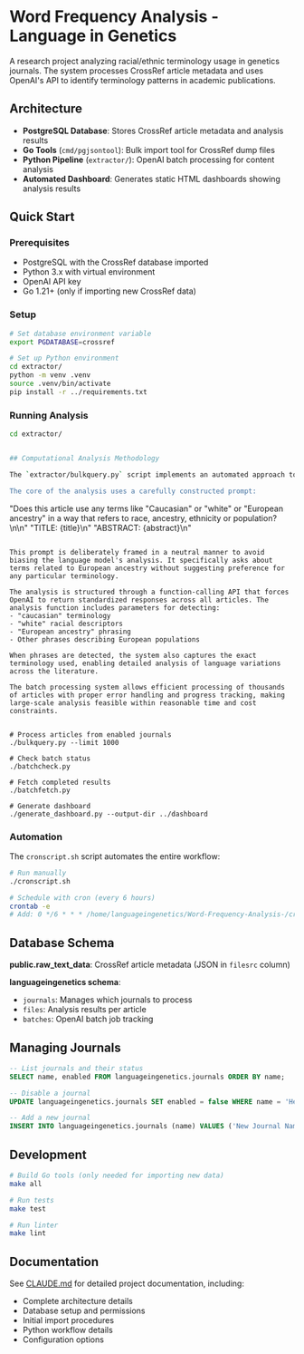 # Word Frequency Analysis - Language in Genetics

A research project analyzing racial/ethnic terminology usage in genetics journals. The system processes CrossRef article metadata and uses OpenAI's API to identify terminology patterns in academic publications.

## Architecture

- **PostgreSQL Database**: Stores CrossRef article metadata and analysis results
- **Go Tools** (`cmd/pgjsontool`): Bulk import tool for CrossRef dump files
- **Python Pipeline** (`extractor/`): OpenAI batch processing for content analysis
- **Automated Dashboard**: Generates static HTML dashboards showing analysis results

## Quick Start

### Prerequisites

- PostgreSQL with the CrossRef database imported
- Python 3.x with virtual environment
- OpenAI API key
- Go 1.21+ (only if importing new CrossRef data)

### Setup

```bash
# Set database environment variable
export PGDATABASE=crossref

# Set up Python environment
cd extractor/
python -m venv .venv
source .venv/bin/activate
pip install -r ../requirements.txt
```

### Running Analysis

```bash
cd extractor/


## Computational Analysis Methodology

The `extractor/bulkquery.py` script implements an automated approach to analyze genetics articles for specific racial terminology. It processes metadata.json files containing article titles and abstracts, then submits them to OpenAI's API for analysis.

The core of the analysis uses a carefully constructed prompt:
```
"Does this article use any terms like \"Caucasian\" or \"white\" or \"European ancestry\" in a way that refers to race, ancestry, ethnicity or population?\n\n"
"TITLE: {title}\n"
"ABSTRACT: {abstract}\n"
```

This prompt is deliberately framed in a neutral manner to avoid biasing the language model's analysis. It specifically asks about terms related to European ancestry without suggesting preference for any particular terminology.

The analysis is structured through a function-calling API that forces OpenAI to return standardized responses across all articles. The analysis function includes parameters for detecting:
- "caucasian" terminology
- "white" racial descriptors
- "European ancestry" phrasing
- Other phrases describing European populations

When phrases are detected, the system also captures the exact terminology used, enabling detailed analysis of language variations across the literature.

The batch processing system allows efficient processing of thousands of articles with proper error handling and progress tracking, making large-scale analysis feasible within reasonable time and cost constraints.


# Process articles from enabled journals
./bulkquery.py --limit 1000

# Check batch status
./batchcheck.py

# Fetch completed results
./batchfetch.py

# Generate dashboard
./generate_dashboard.py --output-dir ../dashboard
```

### Automation

The `cronscript.sh` script automates the entire workflow:

```bash
# Run manually
./cronscript.sh

# Schedule with cron (every 6 hours)
crontab -e
# Add: 0 */6 * * * /home/languageingenetics/Word-Frequency-Analysis-/cronscript.sh
```

## Database Schema

**public.raw_text_data**: CrossRef article metadata (JSON in `filesrc` column)

**languageingenetics schema**:
- `journals`: Manages which journals to process
- `files`: Analysis results per article
- `batches`: OpenAI batch job tracking

## Managing Journals

```sql
-- List journals and their status
SELECT name, enabled FROM languageingenetics.journals ORDER BY name;

-- Disable a journal
UPDATE languageingenetics.journals SET enabled = false WHERE name = 'Heredity';

-- Add a new journal
INSERT INTO languageingenetics.journals (name) VALUES ('New Journal Name');
```

## Development

```bash
# Build Go tools (only needed for importing new data)
make all

# Run tests
make test

# Run linter
make lint
```

## Documentation

See [CLAUDE.md](CLAUDE.md) for detailed project documentation, including:
- Complete architecture details
- Database setup and permissions
- Initial import procedures
- Python workflow details
- Configuration options 
